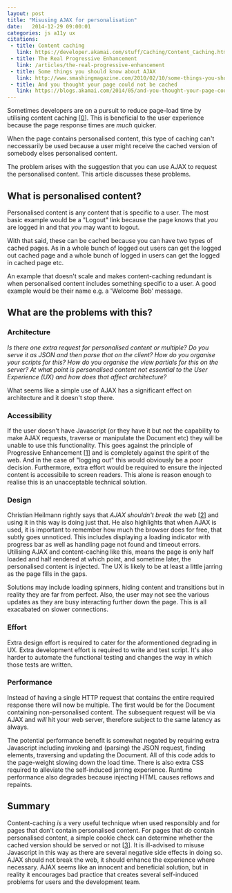 ```yaml
---
layout: post
title: "Misusing AJAX for personalisation"
date:   2014-12-29 09:00:01
categories: js a11y ux
citations:
 - title: Content caching
   link: https://developer.akamai.com/stuff/Caching/Content_Caching.html
 - title: The Real Progressive Enhancement
   link: /articles/the-real-progressive-enhancement
 - title: Some things you should know about AJAX
   link: http://www.smashingmagazine.com/2010/02/10/some-things-you-should-know-about-ajax/
 - title: And you thought your page could not be cached
   link: https://blogs.akamai.com/2014/05/and-you-thought-your-page-could-not-be-cached.html
---
```


Sometimes developers are on a pursuit to reduce page-load time by utilising content caching [[0](#ref0)]. This is beneficial to the user experience because the page response times are *much* quicker.

When the page contains personalised content, this type of caching can't neccessarily be used because a user might receive the cached version of somebody elses personalised content.

The problem arises with the suggestion that you can use AJAX to request the personalised content. This article discusses these problems.

## What is personalised content?

Personalised content is any content that is specific to a user. The most basic example would be a "Logout" link because the page knows that *you* are logged in and that *you* may want to logout.

With that said, these can be cached because you can have two types of cached pages. As in a whole bunch of logged out users can get the logged out cached page and a whole bunch of logged in users can get the logged in cached page etc.

An example that doesn't scale and makes content-caching redundant is when personalised content includes something specific to a user. A good example would be their name e.g. a 'Welcome Bob' message.

## What are the problems with this?

### Architecture

*Is there one extra request for personalised content or multiple? Do you serve it as JSON and then parse that on the client? How do you organise your scripts for this? How do you organise the view partials for this on the server? At what point is personalised content not essential to the User Experience (UX) and how does that affect architecture?*

What seems like a simple use of AJAX has a significant effect on architecture and it doesn't stop there.

### Accessibility

If the user doesn't have Javascript (or they have it but not the capability to make AJAX requests, traverse or manipulate the Document etc) they will be unable to use this functionality. This goes against the principle of Progressive Enhancement [[1](#ref1)] and is completely against the spirit of the web. And in the case of "logging out" this would obviously be a poor decision. Furthermore, extra effort would be required to ensure the injected content is accessibile to screen readers. This alone is reason enough to realise this is an unacceptable technical solution.

### Design

Christian Heilmann rightly says that *AJAX shouldn't break the web* [[2](#ref2)] and using it in this way is doing just that. He also highlights that when AJAX is used, it is important to remember how much the browser does for free, that subtly goes unnoticed. This includes displaying a loading indicator with  progress bar as well as handling page not found and timeout errors. Utilising AJAX and content-caching like this, means the page is only half loaded and half rendered at which point, and sometime later, the personalised content is injected. The UX is likely to be at least a little jarring as the page fills in the gaps.

Solutions may include loading spinners, hiding content and transitions but in reality they are far from perfect. Also, the user may not see the various updates as they are busy interacting further down the page. This is all exacabated on slower connections.

### Effort

Extra design effort is required to cater for the aformentioned degrading in UX. Extra development effort is required to write and test script. It's also harder to automate the functional testing and changes the way in which those tests are written.

### Performance

Instead of having a single HTTP request that contains the entire required response there will now be multiple. The first would be for the Document containing non-personalised content. The subsequent request will be via AJAX and *will* hit your web server, therefore subject to the same latency as always.

The potential performance benefit is somewhat negated by requiring extra Javascript including invoking and (parsing) the JSON request, finding elements, traversing and updating the Document. All of this code adds to the page-weight slowing down the load time. There is also extra CSS required to alleviate the self-induced jarring experience. Runtime performance also degrades because injecting HTML causes reflows and repaints.

## Summary

Content-caching *is* a very useful technique when used responsibly and for pages that don't contain personalised content. For pages that *do* contain personalised content, a simple cookie check can determine whether the cached version should be served or not [[3](#ref3)]. It is ill-advised to misuse Javascript in this way as there are several negative side effects in doing so. AJAX should not break the web, it should enhance the experience where necessary. AJAX seems like an innocent and beneficial solution, but in reality it encourages bad practice that creates several self-induced problems for users and the development team.

<!--

## Todo:

* https://remysharp.com/2012/04/25/mobile-battery-performance
* http://itamarst.org/writings/dynamiccaching.html
* cache invalidated means it goes to server anyway

## Comment from blog covers it off:

> I think this would be a useful technique in only special situations. It does accomplish what you want but will require multiple downloads and will make a portion of your page unaccessible to those who have disabled JS (from what I have heard that is 10% of the intenet population).

> Plus I am dubious of the savings. The reason for the caching to not have a web brower contact the website. It can just retrieve the content from cache. But if it is having to retrieve a portion of the content anyway you still have to make a HTTP request. Might as well make that response a bit bigger and get rid of the multiple requests and more complex code.

> Sounds to me like this is going a little overboard on caching. Some pages are just not designed for caching. If that is the case then implement your application to use the “If-Modified-Since” header. That way the user can make their request but get back a small response in most cases.

> I think this is premature optimization.

-->